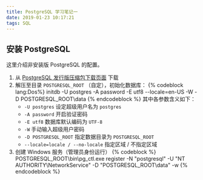 ```yaml
---
title: PostgreSQL 学习笔记一
date: 2019-01-23 10:17:21
tags: SQL
---
```


## 安装 PostgreSQL

这里介绍非安装版 PostgreSQL 的配置。

1. 从 [PostgreSQL 发行版压缩包下载页面][postgresql-official] 下载
1. 解压至目录 `POSTGRESQL_ROOT` （自定），初始化数据库：
   {% codeblock lang:Dos%}
   initdb -U postgres -A password -E utf8 --locale=en-US -W -D POSTGRESQL_ROOT\data
   {% endcodeblock %}
   其中各参数含义如下：
   - `-U postgres` 设定超级用户名为 `postgres`
   - `-A password` 开启验证密码
   - `-E utf8` 数据库默认编码为 `UTF-8`
   - `-W` 手动输入超级用户密码
   - `-D POSTGRESQL_ROOT` 指定数据目录为 `POSTGRESQL_ROOT`
   - `--locale=locale / --no-locale` 指定区域 / 不指定区域
1. 创建 Windows 服务（管理员身份运行）
   {% codeblock %}
   POSTGRESQL_ROOT\bin\pg_ctl.exe register -N "postgresql" -U "NT AUTHORITY\NetworkService" -D "POSTGRESQL_ROOT\data" -w
   {% endcodeblock %}

[postgresql-official]: https://www.enterprisedb.com/download-postgresql-binaries

